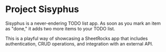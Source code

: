 # Project Sisyphus

Sisyphus is a never-endering TODO list app. As soon as you mark an item as "done," it adds two more items to your TODO list.

This is a playful way of showcasing a SheetRocks app that includes authentication, CRUD operations, and integration with an external API.
